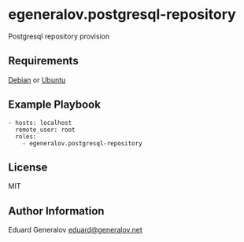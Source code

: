 egeneralov.postgresql-repository
================================

Postgresql repository provision

Requirements
------------

[Debian](https://www.postgresql.org/download/linux/debian/) or [Ubuntu](https://www.postgresql.org/download/linux/ubuntu/)

Example Playbook
----------------

    - hosts: localhost
      remote_user: root
      roles:
        - egeneralov.postgresql-repository

License
-------

MIT

Author Information
------------------

Eduard Generalov <eduard@generalov.net>
